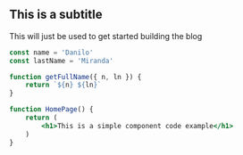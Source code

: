 
## This is a subtitle

This will just be used to get started building the blog

```javascript
const name = 'Danilo'
const lastName = 'Miranda'

function getFullName({ n, ln }) {
	return `${n} ${ln}`
}
```


```jsx
function HomePage() {
	return (
		<h1>This is a simple component code example</h1>
	)
}
```
